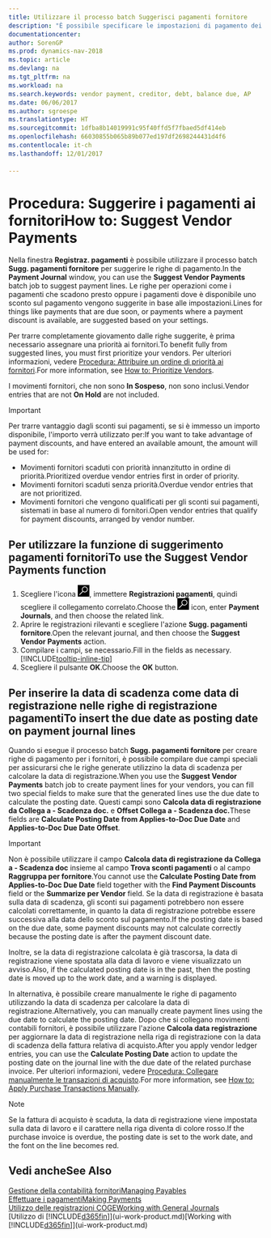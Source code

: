 ```yaml
---
title: Utilizzare il processo batch Suggerisci pagamenti fornitore
description: "È possibile specificare le impostazioni di pagamento dei fornitori per ottenere suggerimenti o proposte per pagamenti in scadenza oppure per cui è disponibile uno sconto."
documentationcenter: 
author: SorenGP
ms.prod: dynamics-nav-2018
ms.topic: article
ms.devlang: na
ms.tgt_pltfrm: na
ms.workload: na
ms.search.keywords: vendor payment, creditor, debt, balance due, AP
ms.date: 06/06/2017
ms.author: sgroespe
ms.translationtype: HT
ms.sourcegitcommit: 1dfba8b14019991c95f40ffd5f7fbaed5df414eb
ms.openlocfilehash: 66030855b065b89b077ed197df2698244431d4f6
ms.contentlocale: it-ch
ms.lasthandoff: 12/01/2017

---
```

# <a name="how-to-suggest-vendor-payments"></a><span data-ttu-id="63668-103">Procedura: Suggerire i pagamenti ai fornitori</span><span class="sxs-lookup"><span data-stu-id="63668-103">How to: Suggest Vendor Payments</span></span>
<span data-ttu-id="63668-104">Nella finestra **Registraz. pagamenti** è possibile utilizzare il processo batch **Sugg. pagamenti fornitore** per suggerire le righe di pagamento.</span><span class="sxs-lookup"><span data-stu-id="63668-104">In the **Payment Journal** window, you can use the **Suggest Vendor Payments** batch job to suggest payment lines.</span></span> <span data-ttu-id="63668-105">Le righe per operazioni come i pagamenti che scadono presto oppure i pagamenti dove è disponibile uno sconto sul pagamento vengono suggerite in base alle impostazioni.</span><span class="sxs-lookup"><span data-stu-id="63668-105">Lines for things like payments that are due soon, or payments where a payment discount is available, are suggested based on your settings.</span></span>

<span data-ttu-id="63668-106">Per trarre completamente giovamento dalle righe suggerite, è prima necessario assegnare una priorità ai fornitori.</span><span class="sxs-lookup"><span data-stu-id="63668-106">To benefit fully from suggested lines, you must first prioritize your vendors.</span></span> <span data-ttu-id="63668-107">Per ulteriori informazioni, vedere [Procedura: Attribuire un ordine di priorità ai fornitori](purchasing-how-prioritize-vendors.md).</span><span class="sxs-lookup"><span data-stu-id="63668-107">For more information, see [How to: Prioritize Vendors](purchasing-how-prioritize-vendors.md).</span></span>  

<span data-ttu-id="63668-108">I movimenti fornitori, che non sono **In Sospeso**, non sono inclusi.</span><span class="sxs-lookup"><span data-stu-id="63668-108">Vendor entries that are not **On Hold** are not included.</span></span>  

> [!IMPORTANT]  
>   <span data-ttu-id="63668-109">Per trarre vantaggio dagli sconti sui pagamenti, se si è immesso un importo disponibile, l'importo verrà utilizzato per:</span><span class="sxs-lookup"><span data-stu-id="63668-109">If you want to take advantage of payment discounts, and have entered an available amount, the amount will be used for:</span></span>  

* <span data-ttu-id="63668-110">Movimenti fornitori scaduti con priorità innanzitutto in ordine di priorità.</span><span class="sxs-lookup"><span data-stu-id="63668-110">Prioritized overdue vendor entries first in order of priority.</span></span>  
* <span data-ttu-id="63668-111">Movimenti fornitori scaduti senza priorità.</span><span class="sxs-lookup"><span data-stu-id="63668-111">Overdue vendor entries that are not prioritized.</span></span>  
* <span data-ttu-id="63668-112">Movimenti fornitori che vengono qualificati per gli sconti sui pagamenti, sistemati in base al numero di fornitori.</span><span class="sxs-lookup"><span data-stu-id="63668-112">Open vendor entries that qualify for payment discounts, arranged by vendor number.</span></span>  

## <a name="to-use-the-suggest-vendor-payments-function"></a><span data-ttu-id="63668-113">Per utilizzare la funzione di suggerimento pagamenti fornitori</span><span class="sxs-lookup"><span data-stu-id="63668-113">To use the Suggest Vendor Payments function</span></span>
1. <span data-ttu-id="63668-114">Scegliere l'icona ![Cerca pagina o report](media/ui-search/search_small.png "icona Cerca pagina o report"), immettere **Registrazioni pagamenti**, quindi scegliere il collegamento correlato.</span><span class="sxs-lookup"><span data-stu-id="63668-114">Choose the ![Search for Page or Report](media/ui-search/search_small.png "Search for Page or Report icon") icon, enter **Payment Journals**, and then choose the related link.</span></span>  
2. <span data-ttu-id="63668-115">Aprire le registrazioni rilevanti e scegliere l'azione **Sugg. pagamenti fornitore**.</span><span class="sxs-lookup"><span data-stu-id="63668-115">Open the relevant journal, and then choose the **Suggest Vendor Payments** action.</span></span>  
3. <span data-ttu-id="63668-116">Compilare i campi, se necessario.</span><span class="sxs-lookup"><span data-stu-id="63668-116">Fill in the fields as necessary.</span></span> [!INCLUDE[tooltip-inline-tip](includes/tooltip-inline-tip_md.md)]  
4. <span data-ttu-id="63668-117">Scegliere il pulsante **OK**.</span><span class="sxs-lookup"><span data-stu-id="63668-117">Choose the **OK** button.</span></span>  

## <a name="to-insert-the-due-date-as-posting-date-on-payment-journal-lines"></a><span data-ttu-id="63668-118">Per inserire la data di scadenza come data di registrazione nelle righe di registrazione pagamenti</span><span class="sxs-lookup"><span data-stu-id="63668-118">To insert the due date as posting date on payment journal lines</span></span>
<span data-ttu-id="63668-119">Quando si esegue il processo batch **Sugg. pagamenti fornitore** per creare righe di pagamento per i fornitori, è possibile compilare due campi speciali per assicurarsi che le righe generate utilizzino la data di scadenza per calcolare la data di registrazione.</span><span class="sxs-lookup"><span data-stu-id="63668-119">When you use the **Suggest Vendor Payments** batch job to create payment lines for your vendors, you can fill two special fields to make sure that the generated lines use the due date to calculate the posting date.</span></span> <span data-ttu-id="63668-120">Questi campi sono **Calcola data di registrazione da Collega a - Scadenza doc.** e **Offset Collega a - Scadenza doc.**</span><span class="sxs-lookup"><span data-stu-id="63668-120">These fields are **Calculate Posting Date from Applies-to-Doc Due Date** and **Applies-to-Doc Due Date Offset**.</span></span>  

> [!IMPORTANT]  
>   <span data-ttu-id="63668-121">Non è possibile utilizzare il campo **Calcola data di registrazione da Collega a - Scadenza doc** insieme al campo **Trova sconti pagamenti** o al campo **Raggruppa per fornitore**.</span><span class="sxs-lookup"><span data-stu-id="63668-121">You cannot use the **Calculate Posting Date from Applies-to-Doc Due Date** field together with the **Find Payment Discounts** field or the **Summarize per Vendor** field.</span></span> <span data-ttu-id="63668-122">Se la data di registrazione è basata sulla data di scadenza, gli sconti sui pagamenti potrebbero non essere calcolati correttamente, in quanto la data di registrazione potrebbe essere successiva alla data dello sconto sul pagamento.</span><span class="sxs-lookup"><span data-stu-id="63668-122">If the posting date is based on the due date, some payment discounts may not calculate correctly because the posting date is after the payment discount date.</span></span>  

<span data-ttu-id="63668-123">Inoltre, se la data di registrazione calcolata è già trascorsa, la data di registrazione viene spostata alla data di lavoro e viene visualizzato un avviso.</span><span class="sxs-lookup"><span data-stu-id="63668-123">Also, if the calculated posting date is in the past, then the posting date is moved up to the work date, and a warning is displayed.</span></span>  

<span data-ttu-id="63668-124">In alternativa, è possibile creare manualmente le righe di pagamento utilizzando la data di scadenza per calcolare la data di registrazione.</span><span class="sxs-lookup"><span data-stu-id="63668-124">Alternatively, you can manually create payment lines using the due date to calculate the posting date.</span></span> <span data-ttu-id="63668-125">Dopo che si collegano movimenti contabili fornitori, è possibile utilizzare l'azione **Calcola data registrazione** per aggiornare la data di registrazione nella riga di registrazione con la data di scadenza della fattura relativa di acquisto.</span><span class="sxs-lookup"><span data-stu-id="63668-125">After you apply vendor ledger entries, you can use the **Calculate Posting Date** action to update the posting date on the journal line with the due date of the related purchase invoice.</span></span> <span data-ttu-id="63668-126">Per ulteriori informazioni, vedere [Procedura: Collegare manualmente le transazioni di acquisto](payables-how-apply-purchase-transactions-manually.md).</span><span class="sxs-lookup"><span data-stu-id="63668-126">For more information, see [How to: Apply Purchase Transactions Manually](payables-how-apply-purchase-transactions-manually.md).</span></span>  

> [!NOTE]  
>   <span data-ttu-id="63668-127">Se la fattura di acquisto è scaduta, la data di registrazione viene impostata sulla data di lavoro e il carattere nella riga diventa di colore rosso.</span><span class="sxs-lookup"><span data-stu-id="63668-127">If the purchase invoice is overdue, the posting date is set to the work date, and the font on the line becomes red.</span></span>  

## <a name="see-also"></a><span data-ttu-id="63668-128">Vedi anche</span><span class="sxs-lookup"><span data-stu-id="63668-128">See Also</span></span>
[<span data-ttu-id="63668-129">Gestione della contabilità fornitori</span><span class="sxs-lookup"><span data-stu-id="63668-129">Managing Payables</span></span>](payables-manage-payables.md)  
[<span data-ttu-id="63668-130">Effettuare i pagamenti</span><span class="sxs-lookup"><span data-stu-id="63668-130">Making Payments</span></span>](payables-make-payments.md)  
[<span data-ttu-id="63668-131">Utilizzo delle registrazioni COGE</span><span class="sxs-lookup"><span data-stu-id="63668-131">Working with General Journals</span></span>](ui-work-general-journals.md)  
<span data-ttu-id="63668-132">[Utilizzo di [!INCLUDE[d365fin](includes/d365fin_md.md)]](ui-work-product.md)</span><span class="sxs-lookup"><span data-stu-id="63668-132">[Working with [!INCLUDE[d365fin](includes/d365fin_md.md)]](ui-work-product.md)</span></span>  

